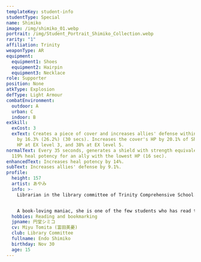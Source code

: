 ```yaml
---
templateKey: student-info
studentType: Special
name: Shimiko
image: /img/shimiko_01.webp
portrait: /img/Student_Portrait_Shimiko_Collection.webp
rarity: "1"
affiliation: Trinity
weaponType: AR
equipment:
  equipment1: Shoes
  equipment2: Hairpin
  equipment3: Necklace
role: Supporter
position: None
atkType: Explosion
defType: Light Armour
combatEnvironment:
  outdoor: A
  urban: C
  indoor: B
exSkill:
  exCost: 3
  exText: Creates a piece of cover and increases allies' defense within the area
    by 16.3% (26.2%) (30 secs). Increases the cover's HP by 20.1% of Shimiko's
    HP at EX level 3, and 38% at EX level 5.
normalText: Every 35 seconds, generates a shield with strength equivalent to
  119% heal potency for an ally with the lowest HP (16 sec).
enhancedText: Increases heal potency by 14%.
subText: Increases allies' defense by 9.1%.
profile:
  height: 157
  artist: あやみ
  info: >-
    Librarian in the library committee of Trinity Comprehensive School.


    A book-loving maniac, she is one of the few students who has read through the entirety of the vast collection of books in Trinity's library. she likes to recommend books as much as she likes to read them, and when she meets someone, the first thing she does is think, "What book would suit this person's tastes?"
  hobbies: Reading and bookmarking
  jpname: 円堂シミコ
  cv: Miyu Tomita (富田美憂)
  club: Library Committee
  fullname: Endo Shimiko
  birthday: Nov 30
  age: 15
---
```


